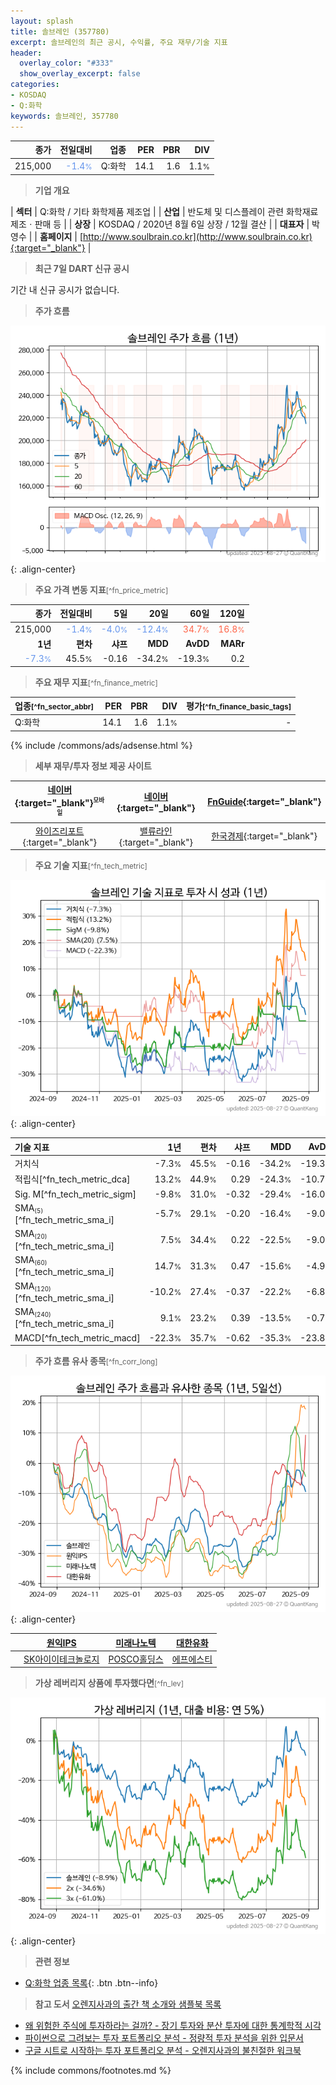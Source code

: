 ```yaml
---
layout: splash
title: 솔브레인 (357780)
excerpt: 솔브레인의 최근 공시, 수익률, 주요 재무/기술 지표
header:
  overlay_color: "#333"
  show_overlay_excerpt: false
categories:
- KOSDAQ
- Q:화학
keywords: 솔브레인, 357780
---
```


| **종가** | **전일대비** | **업종** | **PER** | **PBR** | **DIV** |
| -------: | -----------: | -------: | ------: | ------: | ------: |
| 215,000 | <span style="color: cornflowerblue">-1.4<small>%</small></span> | Q:화학 | 14.1 | 1.6 | 1.1<small>%</small> |

<!-- more -->


> **기업 개요**<a id="company"></a>

| <span style="white-space:nowrap;">**섹터**</span> | Q:화학 / 기타 화학제품 제조업 |
| <span style="white-space:nowrap;">**산업**</span> | 반도체 및 디스플레이 관련 화학재료 제조ㆍ판매 등 |
| <span style="white-space:nowrap;">**상장**</span> | KOSDAQ / 2020년 8월 6일 상장 / 12월 결산 |
| <span style="white-space:nowrap;">**대표자**</span> | 박영수 |
| <span style="white-space:nowrap;">**홈페이지**</span> | [http://www.soulbrain.co.kr](http://www.soulbrain.co.kr){:target="_blank"} |


> **최근 7일 DART 신규 공시**<a id="dart"></a>

기간 내 신규 공시가 없습니다.


> **주가 흐름**<a id="price"></a>

![357780](/stock/images/357780.png){: .align-center}


> **주요 가격 변동 지표**<small>[^fn_price_metric]</small>

| **종가** | **전일대비** | **5일** | **20일** | **60일** | **120일** |
| -------: | -----------: | ------: | -------: | -------: | --------: |
| 215,000 | <span style="color: cornflowerblue">-1.4<small>%</small></span> | <span style="color: cornflowerblue">-4.0<small>%</small></span> | <span style="color: cornflowerblue">-12.4<small>%</small></span> | <span style="color: tomato">34.7<small>%</small></span> | <span style="color: tomato">16.8<small>%</small></span> |
| **1년** | **편차** | **샤프** | **MDD** | **AvDD** | **MARr** |
| <span style="color: cornflowerblue">-7.3<small>%</small></span> | 45.5<small>%</small> | -0.16 | -34.2<small>%</small> | -19.3<small>%</small> | 0.2 |


> **주요 재무 지표**<small>[^fn_finance_metric]</small>

| **업종**<small>[^fn_sector_abbr]</small> | **PER** | **PBR** | **DIV** | **평가**<small>[^fn_finance_basic_tags]</small> |
| :--------------------------------------- | ------: | ------: | ------: | ----------------------------------------------: |
| Q:화학 | 14.1 | 1.6 | 1.1<small>%</small> | - |



{% include /commons/ads/adsense.html %}

> **세부 재무/투자 정보 제공 사이트**

| [네이버](https://m.stock.naver.com/domestic/stock/357780/finance/summary){:target="_blank"}<sup><small>모바일</small></sup> | [네이버](https://finance.naver.com/item/coinfo.naver?code=357780){:target="_blank"} | [FnGuide](https://comp.fnguide.com/SVO2/ASP/SVD_Invest.asp?gicode=A357780&MenuYn=Y){:target="_blank"} |
| :---: | :---: | :---: |
| [와이즈리포트](https://comp.wisereport.co.kr/company/c1040001.aspx?cmp_cd=357780){:target="_blank"} | [밸류라인](https://www.valueline.co.kr/finance/summary/357780){:target="_blank"} | [한국경제](https://markets.hankyung.com/stock/357780/financial-summary){:target="_blank"} |


> **주요 기술 지표**<small>[^fn_tech_metric]</small>


![357780](/stock/images/357780_tech.png){: .align-center}

| **기술 지표** | **1년** | **편차** | **샤프** | **MDD** | **AvDD** |
| :------------ | ------: | -----------: | -------: | ------: | -------: |
| 거치식 | -7.3<small>%</small> | 45.5<small>%</small> | -0.16 | -34.2<small>%</small> | -19.3<small>%</small> |
| 적립식[^fn_tech_metric_dca] | 13.2<small>%</small> | 44.9<small>%</small> | 0.29 | -24.3<small>%</small> | -10.7<small>%</small> |
| Sig. M[^fn_tech_metric_sigm] | -9.8<small>%</small> | 31.0<small>%</small> | -0.32 | -29.4<small>%</small> | -16.0<small>%</small> |
| SMA<small><sub>(5)</sub></small>[^fn_tech_metric_sma_i] | -5.7<small>%</small> | 29.1<small>%</small> | -0.20 | -16.4<small>%</small> | -9.0<small>%</small> |
| SMA<small><sub>(20)</sub></small>[^fn_tech_metric_sma_i] | 7.5<small>%</small> | 34.4<small>%</small> | 0.22 | -22.5<small>%</small> | -9.0<small>%</small> |
| SMA<small><sub>(60)</sub></small>[^fn_tech_metric_sma_i] | 14.7<small>%</small> | 31.3<small>%</small> | 0.47 | -15.6<small>%</small> | -4.9<small>%</small> |
| SMA<small><sub>(120)</sub></small>[^fn_tech_metric_sma_i] | -10.2<small>%</small> | 27.4<small>%</small> | -0.37 | -22.2<small>%</small> | -6.8<small>%</small> |
| SMA<small><sub>(240)</sub></small>[^fn_tech_metric_sma_i] | 9.1<small>%</small> | 23.2<small>%</small> | 0.39 | -13.5<small>%</small> | -0.7<small>%</small> |
| MACD[^fn_tech_metric_macd] | -22.3<small>%</small> | 35.7<small>%</small> | -0.62 | -35.3<small>%</small> | -23.8<small>%</small> |


> **주가 흐름 유사 종목**<a id="corr"></a><small>[^fn_corr_long]</small>

![357780](/stock/images/357780_corr.png){: .align-center}

|       | [원익IPS](/240810/) | [미래나노텍](/095500/) | [대한유화](/006650/) |
| :---: | :------------------------------------: | :------------------------------------: | :------------------------------------: |
|       | [SK아이이테크놀로지](/361610/) | [POSCO홀딩스](/005490/) | [에프에스티](/036810/) |


> **가상 레버리지 상품에 투자했다면**<a id="2x"></a><small>[^fn_lev]</small>

![357780](/stock/images/357780_2x.png){: .align-center}


> **관련 정보**

- [Q:화학 업종 목록](/stats/sector/kosdaq_업종_화학_종목/){: .btn .btn--info}

> **참고 도서** [오렌지사과의 출간 책 소개와 샘플북 목록](https://kongdori.tistory.com/691)

- [왜 위험한 주식에 투자하라는 걸까? - 장기 투자와 분산 투자에 대한 통계학적 시각](https://kongdori.tistory.com/421)
- [파이썬으로 그려보는 투자 포트폴리오 분석  - 정량적 투자 분석을 위한 입문서](https://kongdori.tistory.com/643)
- [구글 시트로 시작하는 투자 포트폴리오 분석 - 오렌지사과의 불친절한 워크북](https://kongdori.tistory.com/449)


{% include commons/footnotes.md %}